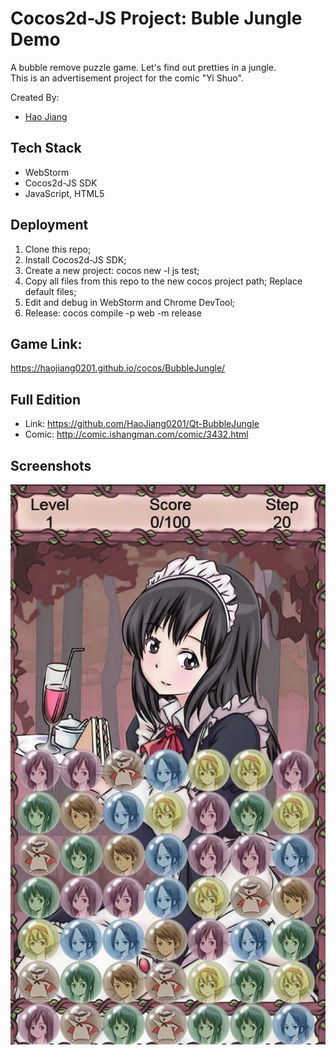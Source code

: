 # Cocos2d-JS Project: Buble Jungle Demo

A bubble remove puzzle game. Let's find out pretties in a jungle.  
This is an advertisement project for the comic "Yi Shuo".

Created By:
* [Hao Jiang](https://github.com/HaoJiang0201)

## Tech Stack
* WebStorm
* Cocos2d-JS SDK
* JavaScript, HTML5

## Deployment
1. Clone this repo;
2. Install Cocos2d-JS SDK;
3. Create a new project: cocos new -l js test;
4. Copy all files from this repo to the new cocos project path; Replace default files;
4. Edit and debug in WebStorm and Chrome DevTool;
5. Release: cocos compile -p web -m release

## Game Link:
https://haojiang0201.github.io/cocos/BubbleJungle/

## Full Edition
* Link: https://github.com/HaoJiang0201/Qt-BubbleJungle
* Comic: http://comic.ishangman.com/comic/3432.html

## Screenshots
![Screenshot of Budgestory](https://github.com/HaoJiang0201/Cocos2d-JS-BubbleJungle/blob/master/doc/Main.jpg?raw=true)
